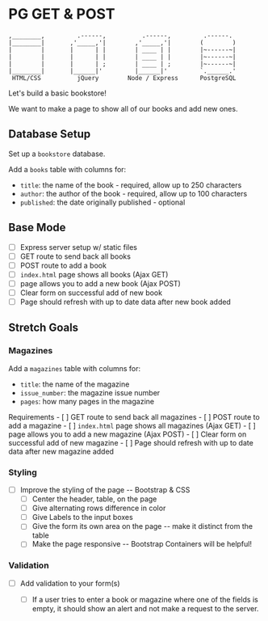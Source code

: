 # PG GET & POST

```
,________,         .------,          .------,         .------.
|________|       ,'_____,'|        ,'_____,'|        (        )
|        |       |      | |        | ____ | |        |~------~|
|        |       |      | |        | ____ | |        |~------~|
|        |       |      | ;        | ____ | ;        |~------~|
|________|       |______|'         |______|'         `.______.'
 HTML/CSS          jQuery        Node / Express      PostgreSQL
```
Let's build a basic bookstore! 

We want to make a page to show all of our books and add new ones.


## Database Setup

Set up a `bookstore` database.  

Add a `books` table with columns for:
 - `title`: the name of the book - required, allow up to 250 characters
 - `author`: the author of the book - required, allow up to 100 characters
 - `published`: the date originally published - optional 


## Base Mode

- [ ] Express server setup w/ static files
- [ ] GET route to send back all books 
- [ ] POST route to add a book
- [ ] `index.html` page shows all books (Ajax GET)
- [ ] page allows you to add a new book (Ajax POST)
- [ ] Clear form on successful add of new book
- [ ] Page should refresh with up to date data after new book added

## Stretch Goals

### Magazines

Add a `magazines` table with columns for:
 - `title`: the name of the magazine
 - `issue_number`: the magazine issue number
 - `pages`: how many pages in the magazine

Requirements
    - [ ] GET route to send back all magazines 
    - [ ] POST route to add a magazine
    - [ ] `index.html` page shows all magazines (Ajax GET)
    - [ ] page allows you to add a new magazine (Ajax POST)
    - [ ] Clear form on successful add of new magazine
    - [ ] Page should refresh with up to date data after new magazine added

### Styling

- [ ] Improve the styling of the page -- Bootstrap & CSS
    - [ ] Center the header, table, on the page
    - [ ] Give alternating rows difference in color
    - [ ] Give Labels to the input boxes
    - [ ] Give the form its own area on the page -- make it distinct from the table
    - [ ] Make the page responsive -- Bootstrap Containers will be helpful!

### Validation
- [ ] Add validation to your form(s)
    - [ ] If a user tries to enter a book or magazine where one of the fields is empty, it should show an alert and not make a request to the server.

